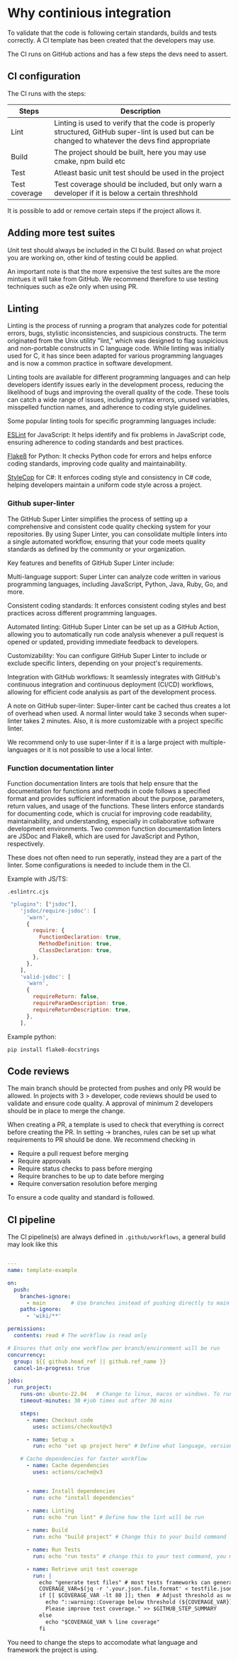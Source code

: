 # Why continious integration
To validate that the code is following certain standards, builds and tests correctly. A CI template has been created that the developers may use.

The CI runs on GitHub actions and has a few steps the devs need to assert.


## CI configuration

The CI runs with the steps:

| Steps     | Description                     |
| -----------     | ------------------------------------ |
| Lint      | Linting is used to verify that the code is properly structured, GitHub super-lint is used but can be changed to whatever the devs find appropriate  |
| Build  | The project should be built, here you may use cmake, npm build etc |
| Test         | Atleast basic unit test should be used in the project |
| Test coverage         | Test coverage should be included, but only warn a developer if it is below a certain threshhold |

It is possible to add or remove certain steps if the project allows it. 

## Adding more test suites
Unit test should always be included in the CI build. Based on what project you are working on, other kind of testing could be applied. 

An important note is that the more expensive the test suites are the more mintues it will take from GitHub. We recommend therefore to use
testing techniques such as e2e only when using PR.

## Linting
Linting is the process of running a program that analyzes code for potential errors, bugs, stylistic inconsistencies, and suspicious constructs. The term originated from the Unix utility "lint," which was designed to flag suspicious and non-portable constructs in C language code. While linting was initially used for C, it has since been adapted for various programming languages and is now a common practice in software development.

Linting tools are available for different programming languages and can help developers identify issues early in the development process, reducing the likelihood of bugs and improving the overall quality of the code. These tools can catch a wide range of issues, including syntax errors, unused variables, misspelled function names, and adherence to coding style guidelines.

Some popular linting tools for specific programming languages include:

[ESLint](https://eslint.org/) for JavaScript: It helps identify and fix problems in JavaScript code, ensuring adherence to coding standards and best practices.

[Flake8](https://flake8.pycqa.org/en/latest/) for Python: It checks Python code for errors and helps enforce coding standards, improving code quality and maintainability.

[StyleCop](https://github.com/DotNetAnalyzers/StyleCopAnalyzers) for C#: It enforces coding style and consistency in C# code, helping developers maintain a uniform code style across a project.

### Github super-linter
The GitHub Super Linter simplifies the process of setting up a comprehensive and consistent code quality checking system for your repositories. By using Super Linter, you can consolidate multiple linters into a single automated workflow, ensuring that your code meets quality standards as defined by the community or your organization.

Key features and benefits of GitHub Super Linter include:

Multi-language support: Super Linter can analyze code written in various programming languages, including JavaScript, Python, Java, Ruby, Go, and more.

Consistent coding standards: It enforces consistent coding styles and best practices across different programming languages.

Automated linting: GitHub Super Linter can be set up as a GitHub Action, allowing you to automatically run code analysis whenever a pull request is opened or updated, providing immediate feedback to developers.

Customizability: You can configure GitHub Super Linter to include or exclude specific linters, depending on your project's requirements.

Integration with GitHub workflows: It seamlessly integrates with GitHub's continuous integration and continuous deployment (CI/CD) workflows, allowing for efficient code analysis as part of the development process.

A note on GitHub super-linter: 
Super-linter cant be cached thus creates a lot of overhead when used. A normal linter would take 3 seconds when super-linter takes 2 minutes. Also, it is more customizable with a project specific linter.

We recommend only to use super-linter if it is a large project with multiple-languages or it is not possible to use a local linter.

### Function documentation linter
Function documentation linters are tools that help ensure that the documentation for functions and methods in code follows a specified format and provides sufficient information about the purpose, parameters, return values, and usage of the functions. These linters enforce standards for documenting code, which is crucial for improving code readability, maintainability, and understanding, especially in collaborative software development environments. Two common function documentation linters are JSDoc and Flake8, which are used for JavaScript and Python, respectively.

These does not often need to run seperatly, instead they are a part of the linter. Some configurations is needed to include them in the CI.

Example with JS/TS:

`.eslintrc.cjs`
```cjs
 "plugins": ["jsdoc"],
    'jsdoc/require-jsdoc': [
      'warn',
      {
        require: {
          FunctionDeclaration: true,
          MethodDefinition: true,
          ClassDeclaration: true,
        },
      },
    ],
    'valid-jsdoc': [
      'warn',
      {
        requireReturn: false,
        requireParamDescription: true,
        requireReturnDescription: true,
      },
    ],

```

Example python:

`pip install flake8-docstrings`

## Code reviews
The main branch should be protected from pushes and only PR would be allowed. In projects with 3 > developer, 
code reviews should be used to validate and ensure code quality. A approval of minimum 2 developers should be in place to merge the change.

When creating a PR, a template is used to check that everything is correct before creating the PR. In setting -> branches, rules can be set up what requirements to PR should be done. We recommend checking in

* Require a pull request before merging
* Require approvals
* Require status checks to pass before merging
* Require branches to be up to date before merging
* Require conversation resolution before merging

To ensure a code quality and standard is followed.

## CI pipeline
The CI pipeline(s) are always defined in `.github/workflows`, a general build may look like this


```yaml

---
name: template-example

on:
  push:
    branches-ignore:
      - main        # Use branches instead of pushing directly to main
    paths-ignore:
      - 'wiki/**'

permissions:
  contents: read # The workflow is read only

# Ensures that only one workflow per branch/environment will be run
concurrency:
  group: ${{ github.head_ref || github.ref_name }} 
  cancel-in-progress: true

jobs:      
  run_project:
    runs-on: ubuntu-22.04   # Change to linux, macos or windows. To run multiple os:es, see https://docs.github.com/en/actions/using-jobs/using-a-matrix-for-your-jobs
    timeout-minutes: 30 #job times out after 30 mins

    steps:
      - name: Checkout code
        uses: actions/checkout@v3

      - name: Setup x
        run: echo "set up project here" # Define what language, versions etc here. Sometimes you may not need it

    # Cache dependencies for faster workflow
      - name: Cache dependencies
        uses: actions/cache@v3


      - name: Install dependencies
        run: echo "install dependencies"

      - name: Linting
        run: echo "run lint" # Define how the lint will be run
  
      - name: Build
        run: echo "build project" # Change this to your build command

      - name: Run Tests
        run: echo "run tests" # change this to your test command, you may need to run multiple tests here, such as unit, e2e, integration etc.

      - name: Retrieve unit test coverage
        run: |
          echo "generate test files" # most tests frameworks can generate a json or txt file which data such as total lines/functions/etc covererd.
          COVERAGE_VAR=$(jq -r '.your.json.file.format' < testfile.json) # If json file, change your.json.file to the correct query and testfile to correct file
          if [[ $COVERAGE_VAR -lt 80 ]]; then  # Adjust threshold as needed
            echo "::warning::Coverage below threshold (${COVERAGE_VAR}). \
            Please improve test coverage." >> $GITHUB_STEP_SUMMARY 
          else
            echo "$COVERAGE_VAR % line coverage"
          fi
```
You need to change the steps to accomodate what language and framework the project is using. 


